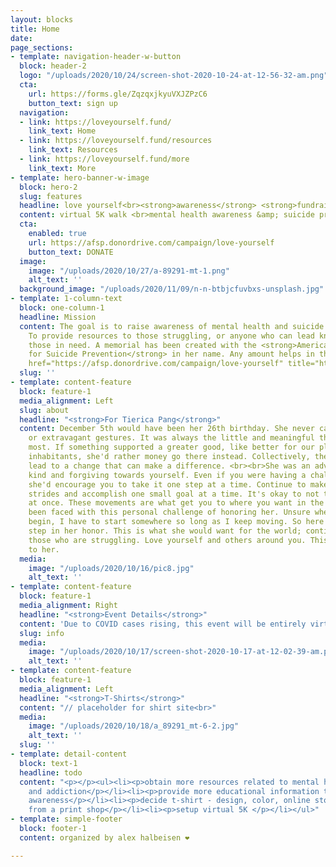 ```yaml
---
layout: blocks
title: Home
date: 
page_sections:
- template: navigation-header-w-button
  block: header-2
  logo: "/uploads/2020/10/24/screen-shot-2020-10-24-at-12-56-32-am.png"
  cta:
    url: https://forms.gle/ZqzqxjkyuVXJZPzC6
    button_text: sign up
  navigation:
  - link: https://loveyourself.fund/
    link_text: Home
  - link: https://loveyourself.fund/resources
    link_text: Resources
  - link: https://loveyourself.fund/more
    link_text: More
- template: hero-banner-w-image
  block: hero-2
  slug: features
  headline: love yourself<br><strong>awareness</strong> <strong>fundraiser </strong>
  content: virtual 5K walk <br>mental health awareness &amp; suicide prevention<br>
  cta:
    enabled: true
    url: https://afsp.donordrive.com/campaign/love-yourself
    button_text: DONATE
  image:
    image: "/uploads/2020/10/27/a-89291-mt-1.png"
    alt_text: ''
  background_image: "/uploads/2020/11/09/n-n-btbjcfuvbxs-unsplash.jpg"
- template: 1-column-text
  block: one-column-1
  headline: Mission
  content: The goal is to raise awareness of mental health and suicide prevention.
    To provide resources to those struggling, or anyone who can lead knowledge to
    those in need. A memorial has been created with the <strong>American Foundation
    for Suicide Prevention</strong> in her name. Any amount helps in this cause.<br><strong><br></strong><a
    href="https://afsp.donordrive.com/campaign/love-yourself" title="https://afsp.donordrive.com/campaign/love-yourself">https://afsp.donordrive.com/campaign/love-yourself</a>
  slug: ''
- template: content-feature
  block: feature-1
  media_alignment: Left
  slug: about
  headline: "<strong>For Tierica Pang</strong>"
  content: December 5th would have been her 26th birthday. She never cared for material
    or extravagant gestures. It was always the little and meaningful things she appreciated
    most. If something supported a greater good, like better for our planet or its
    inhabitants, she'd rather money go there instead. Collectively, these contributions
    lead to a change that can make a difference. <br><br>She was an advocate for being
    kind and forgiving towards yourself. Even if you were having a challenging day,
    she'd encourage you to take it one step at a time. Continue to make those tiny
    strides and accomplish one small goal at a time. It's okay to not tackle everything
    at once. These movements are what get you to where you want in the end.<br><br>I've
    been faced with this personal challenge of honoring her. Unsure where to even
    begin, I have to start somewhere so long as I keep moving. So here is the first
    step in her honor. This is what she would want for the world; continue to help
    those who are struggling. Love yourself and others around you. This is our gift
    to her.
  media:
    image: "/uploads/2020/10/16/pic8.jpg"
    alt_text: ''
- template: content-feature
  block: feature-1
  media_alignment: Right
  headline: "<strong>Event Details</strong>"
  content: 'Due to COVID cases rising, this event will be entirely virtual. '
  slug: info
  media:
    image: "/uploads/2020/10/17/screen-shot-2020-10-17-at-12-02-39-am.png"
    alt_text: ''
- template: content-feature
  block: feature-1
  media_alignment: Left
  headline: "<strong>T-Shirts</strong>"
  content: "// placeholder for shirt site<br>"
  media:
    image: "/uploads/2020/10/18/a_89291_mt-6-2.jpg"
    alt_text: ''
  slug: ''
- template: detail-content
  block: text-1
  headline: todo
  content: "<p></p><ul><li><p>obtain more resources related to mental health, suicide,
    and addiction</p></li><li><p>provide more educational information towards spreading
    awareness</p></li><li><p>decide t-shirt - design, color, online store or order
    from a print shop</p></li><li><p>setup virtual 5K </p></li></ul>"
- template: simple-footer
  block: footer-1
  content: organized by alex halbeisen ❤️

---
```

